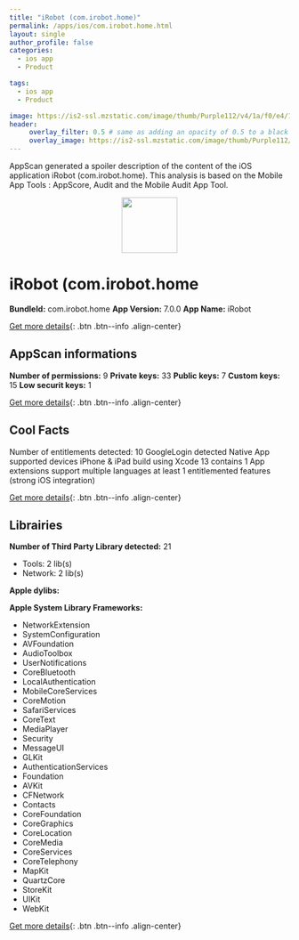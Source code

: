 ```yaml
---
title: "iRobot (com.irobot.home)"
permalink: /apps/ios/com.irobot.home.html
layout: single
author_profile: false
categories: 
  - ios app 
  - Product 

tags: 
  - ios app 
  - Product 

image: https://is2-ssl.mzstatic.com/image/thumb/Purple112/v4/1a/f0/e4/1af0e414-e804-4a18-0d85-091632ececaa/AppIcon-1x_U007emarketing-0-7-0-85-220.png/512x512bb.jpg
header: 
     overlay_filter: 0.5 # same as adding an opacity of 0.5 to a black background
     overlay_image: https://is2-ssl.mzstatic.com/image/thumb/Purple112/v4/1a/f0/e4/1af0e414-e804-4a18-0d85-091632ececaa/AppIcon-1x_U007emarketing-0-7-0-85-220.png/512x512bb.jpg
---
```

AppScan generated a spoiler description of the content of the iOS application iRobot (com.irobot.home). This analysis is based on the Mobile App Tools : AppScore, Audit and the Mobile Audit App Tool.

  
  
<div style="text-align: center;"><img src="https://is2-ssl.mzstatic.com/image/thumb/Purple112/v4/1a/f0/e4/1af0e414-e804-4a18-0d85-091632ececaa/AppIcon-1x_U007emarketing-0-7-0-85-220.png/512x512bb.jpg" width="100" height="100"></div>  
  
# iRobot (com.irobot.home

**BundleId:** com.irobot.home
**App Version:** 7.0.0
**App Name:** iRobot


[Get more details](/pricing.html){: .btn .btn--info .align-center}  
  
## AppScan informations 

**Number of permissions:** 9
**Private keys:** 33
**Public keys:** 7
**Custom keys:** 15
**Low securit keys:** 1
  
[Get more details](/pricing.html){: .btn .btn--info .align-center}

## Cool Facts

Number of entitlements detected: 10
GoogleLogin detected
Native App
supported devices iPhone & iPad
build using Xcode 13
contains 1 App extensions
support multiple languages
at least 1 entitlemented features (strong iOS integration)
  
[Get more details](/pricing.html){: .btn .btn--info .align-center}

## Librairies 
**Number of Third Party Library detected:** 21
- Tools: 2 lib(s)
- Network: 2 lib(s)

**Apple dylibs:**


**Apple System Library Frameworks:**
- NetworkExtension
- SystemConfiguration
- AVFoundation
- AudioToolbox
- UserNotifications
- CoreBluetooth
- LocalAuthentication
- MobileCoreServices
- CoreMotion
- SafariServices
- CoreText
- MediaPlayer
- Security
- MessageUI
- GLKit
- AuthenticationServices
- Foundation
- AVKit
- CFNetwork
- Contacts
- CoreFoundation
- CoreGraphics
- CoreLocation
- CoreMedia
- CoreServices
- CoreTelephony
- MapKit
- QuartzCore
- StoreKit
- UIKit
- WebKit


  
[Get more details](/pricing.html){: .btn .btn--info .align-center}

